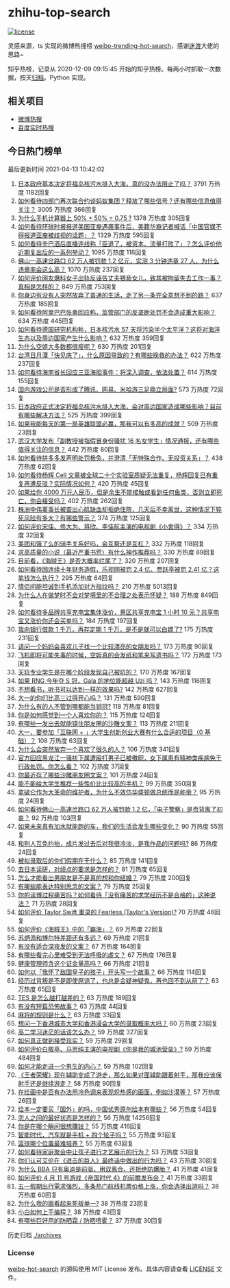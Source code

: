 # zhihu-top-search

[![license](https://img.shields.io/github/license/Arrackisarookie/zhihu-top-search)](https://github.com/Arrackisarookie/zhihu-top-search/blob/master/LICENSE)

灵感来源，ts 实现的微博热搜榜 [weibo-trending-hot-search](https://github.com/justjavac/weibo-trending-hot-search)，感谢[迷渡](https://github.com/justjavac)大佬的思路~

知乎热榜，记录从 2020-12-09 09:15:45 开始的知乎热榜。每两小时抓取一次数据，按天[归档](./archives)。Python 实现。

## 相关项目
+ [微博热搜](https://github.com/Arrackisarookie/weibo-hot-search)
+ [百度实时热搜](https://github.com/Arrackisarookie/baidu-hot-search)

## 今日热门榜单

<!-- Rank Begin -->

最后更新时间 2021-04-13 10:42:02

1. [日本政府基本决定将福岛核污水排入大海，真的没办法阻止了吗？](https://www.zhihu.com/question/453795080) 3791 万热度 1182回复
1. [如何看待四部门再次联合约谈蚂蚁集团？释放了哪些信号？还有哪些信息值得关注？](https://www.zhihu.com/question/454262528) 3005 万热度 366回复
1. [为什么手机计算器上 50% + 50% = 0.75 ?](https://www.zhihu.com/question/453500291) 1378 万热度 305回复
1. [如何看待环球时报报道美国亚裔遇袭事件后，美籍华裔记者喊话「中国官媒不得报道亚裔被歧视的话题」？](https://www.zhihu.com/question/454184530) 1329 万热度 595回复
1. [如何看待辛巴酒后直播连线称「臣退了，被资本、流量打败了」？怎么评价他近期复出后的一系列举动？](https://www.zhihu.com/question/454017158) 1095 万热度 116回复
1. [佛山一高速岔路口 62 万人被罚款 1.2 亿元，实测 3 分钟违章 27 人，为什么违章率会这么高？](https://www.zhihu.com/question/454179826) 1070 万热度 237回复
1. [如何评价网友爆料女子出轨反诬告丈夫猥亵女儿，致其被拘留失去工作一事？真相是怎样的？](https://www.zhihu.com/question/454009086) 849 万热度 753回复
1. [你身边有没有人突然放弃了普通的生活，走了另一条完全意想不到的路？](https://www.zhihu.com/question/454200791) 637 万热度 185回复
1. [如何看待阿里巴巴张勇回应称，监管部门的反垄断处罚不会造成重大影响？](https://www.zhihu.com/question/454174504) 634 万热度 445回复
1. [如何看待德国研究机构称，日本核污水 57 天将污染半个太平洋？这将对海洋生态以及周边国家产生什么影响？](https://www.zhihu.com/question/454041221) 632 万热度 359回复
1. [为什么空姐大多数都很瘦呢？](https://www.zhihu.com/question/451242934) 630 万热度 201回复
1. [台湾日月潭「快见底了」，什么原因导致的？有哪些挽救的办法？](https://www.zhihu.com/question/453353214) 622 万热度 237回复
1. [如何看待海南省长回应三亚海胆事件：将深入调查，依法处置？](https://www.zhihu.com/question/454198446) 614 万热度 155回复
1. [国内游戏公司是否形成了腾讯、网易、米哈游三足鼎立局面?](https://www.zhihu.com/question/452964478) 573 万热度 72回复
1. [日本政府正式决定将福岛核污水排入大海，会对周边国家造成哪些影响？目前有哪些解决方法？](https://www.zhihu.com/question/454343413) 525 万热度 399回复
1. [如果我能每天的第一局英雄联盟必赢，那我可以有多高的成就？](https://www.zhihu.com/question/453307486) 509 万热度 23回复
1. [武汉大学发布「副教授被指假冒身份骚扰 16 名女学生」情况通报，还有哪些值得关注的信息？](https://www.zhihu.com/question/454016035) 442 万热度 80回复
1. [如何看待拼多多发声明处罚极兔，并澄清「无特殊合作、无投资关系」？](https://www.zhihu.com/question/454203597) 438 万热度 62回复
1. [如何看待杨辉 Cell 文章被全球二十个实验室质疑无法重复，杨辉回复已有重复再遭反驳？实际情况如何？](https://www.zhihu.com/question/453843167) 420 万热度 45回复
1. [如果给你 4000 万元人民币，但是余生不能接触或看到任何鱼类，否则立即死亡，你会接受吗？](https://www.zhihu.com/question/452455042) 402 万热度 262回复
1. [株洲中伟董事长被查出心肌缺血却拒绝住院，几天后不幸离世，这种情况下猝死风险有多大？有哪些警示？](https://www.zhihu.com/question/454180903) 374 万热度 125回复
1. [如何评价宋佳、佟大为、蒋欣、李佳航主演的电视剧《小舍得》？](https://www.zhihu.com/question/447774322) 334 万热度 32回复
1. [美团和饿了么的骑手关系好吗，会互帮还是互杠？](https://www.zhihu.com/question/454048206) 332 万热度 118回复
1. [求高质量的小说（最近严重书荒）有什么神作推荐吗？](https://www.zhihu.com/question/345478198) 330 万热度 89回复
1. [目前看，《海贼王》是否大概率烂尾了？](https://www.zhihu.com/question/412288271) 320 万热度 207回复
1. [如何看待因连续十年财务造假，乐视网被罚 2.4 亿、贾跃亭被罚 2.41 亿？这笔钱怎么执行？](https://www.zhihu.com/question/454273616) 295 万热度 64回复
1. [情侣间能坦诚到手机添加对方指纹吗？](https://www.zhihu.com/question/356723122) 210 万热度 5013回复
1. [为什么人在做梦时不会对梦境里的不合理之处表示怀疑？](https://www.zhihu.com/question/23823266) 188 万热度 849回复
1. [如何看待多品牌共享充电宝集体涨价，景区共享充电宝 1 小时 10 元？共享电宝又涨价你还会买单吗？](https://www.zhihu.com/question/454167062) 184 万热度 197回复
1. [我向银行借款 1 千万，再存定期 1 千万，是不是就可以白嫖了?](https://www.zhihu.com/question/435299427) 175 万热度 231回复
1. [请问一个妈妈会喜欢儿子找一个比较漂亮的女朋友吗？](https://www.zhihu.com/question/453795678) 173 万热度 90回复
1. [飞机即将可能失事的时候，空姐真的会发纸和笔来写遗书吗？](https://www.zhihu.com/question/20485389) 172 万热度 173回复
1. [天坑专业学生是在哪个阶段发现自己被坑的？](https://www.zhihu.com/question/446795178) 170 万热度 167回复
1. [如果 RNG 今年夺 S 冠，Gala 的地位能超越 Uzi 吗？](https://www.zhihu.com/question/452110438) 143 万热度 116回复
1. [不想看书，听书可以达到一样的效果吗?](https://www.zhihu.com/question/430752348) 142 万热度 627回复
1. [大一的你们比高三过得开心吗？](https://www.zhihu.com/question/324029158) 131 万热度 590回复
1. [为什么有的人不管到哪都能当销冠?](https://www.zhihu.com/question/422446187) 118 万热度 81回复
1. [你是如何感觉到一个人喜欢你的？](https://www.zhihu.com/question/449004293) 115 万热度 124回复
1. [有哪些一发出去就能镇住朋友圈的沙雕文案？](https://www.zhihu.com/question/441111291) 113 万热度 211回复
1. [大一，要参加「互联网 + 」大学生创新创业大赛有什么合适的项目（0 基础）？](https://www.zhihu.com/question/269104640) 108 万热度 63回复
1. [为什么会突然放弃一个喜欢了很久的人？](https://www.zhihu.com/question/451416691) 106 万热度 341回复
1. [官方回应黑龙江一骚扰下属遭殴打男子已被撤职，女下属患有精神类疾病免于行政处罚。你怎么看？](https://www.zhihu.com/question/454168308) 102 万热度 37回复
1. [你最近存了哪些沙雕朋友圈文案？](https://www.zhihu.com/question/454044987) 101 万热度 24回复
1. [能不能给大学生推荐一些性价比比较高的手机？](https://www.zhihu.com/question/383383663) 99 万热度 350回复
1. [拿破仑作为大革命的维护者，为什么不效仿华盛顿做总统而是称帝？](https://www.zhihu.com/question/452184116) 95 万热度 24回复
1. [如何看待佛山一高速岔路口 62 万人被罚款 1.2 亿，「电子警察」是否背离了初衷？](https://www.zhihu.com/question/454237371) 92 万热度 103回复
1. [如果未来真有加水就能跑的车，我们的生活会发生哪些变化？](https://www.zhihu.com/question/447018165) 90 万热度 55回复
1. [和别人互免约拍，成片发过去后对我很冷淡，是我作品的问题吗?](https://www.zhihu.com/question/454019532) 86 万热度 24回复
1. [被拟录取后的你们假期在干什么？](https://www.zhihu.com/question/401047182) 85 万热度 141回复
1. [去日本读研，对绩点的要求是怎样的？](https://www.zhihu.com/question/21715715) 81 万热度 65回复
1. [怎么才能看出男朋友是不是真的想和你结婚？](https://www.zhihu.com/question/412114832) 79 万热度 200回复
1. [有哪些能表达特别思念的文案？](https://www.zhihu.com/question/452948481) 79 万热度 25回复
1. [你的读博过程痛苦吗？如何看待「没有痛苦的求学经历不是合格的」这种说法？](https://www.zhihu.com/question/453968134) 71 万热度 28回复
1. [如何评价 Taylor Swift 重录的 Fearless (Taylor's Version)?](https://www.zhihu.com/question/444071997) 70 万热度 46回复
1. [如何评价《海贼王》中的「霸海」？](https://www.zhihu.com/question/452629923) 69 万热度 22回复
1. [苏炳添和博尔特差距还有多远？](https://www.zhihu.com/question/282501143) 69 万热度 21回复
1. [有没有适合深夜发的文案？](https://www.zhihu.com/question/446298308) 67 万热度 164回复
1. [有哪些看完心里难受到无法呼吸的虐文？](https://www.zhihu.com/question/441472817) 67 万热度 176回复
1. [健康管理师含这个证金量高吗？](https://www.zhihu.com/question/449868436) 66 万热度 21回复
1. [如何以「我怀了敌国皇子的孩子」开头写一个故事？](https://www.zhihu.com/question/419646808) 66 万热度 114回复
1. [经历过背叛是不是即使原谅了，也总是会疑神疑鬼，再也回不到从前了？](https://www.zhihu.com/question/452826799) 63 万热度 65回复
1. [TES 是怎么越打越差的？](https://www.zhihu.com/question/443271607) 63 万热度 189回复
1. [有没有短篇恐怖故事？](https://www.zhihu.com/question/355642661) 63 万热度 44回复
1. [麻将的规则是什么？](https://www.zhihu.com/question/50126080) 63 万热度 33回复
1. [想问一下香港城市大学和香港浸会大学的录取概率大吗？](https://www.zhihu.com/question/451334331) 60 万热度 23回复
1. [高二学习迷茫的话该怎么办？](https://www.zhihu.com/question/453002884) 59 万热度 327回复
1. [如何真正做到接受现实？](https://www.zhihu.com/question/436587911) 59 万热度 29回复
1. [如何评价白敬亭、马思纯主演的电视剧《你是我的城池营垒》?](https://www.zhihu.com/question/392104422) 59 万热度 484回复
1. [如何才能走进一个男生的内心？](https://www.zhihu.com/question/268525772) 59 万热度 102回复
1. [《王者荣耀》现在辅助变成了游走，那么如果对面辅助跟着射手，那我应该保射手还是继续游走？](https://www.zhihu.com/question/452969306) 58 万热度 90回复
1. [在绘画中是否有办法用冷色调来表现炽热感的画面，例如沙漠等？](https://www.zhihu.com/question/454066577) 57 万热度 26回复
1. [绘本一定要买「国外」的吗，中国优秀原创绘本有哪些？](https://www.zhihu.com/question/451890113) 56 万热度 54回复
1. [恋人之间的最好状态是怎样的？](https://www.zhihu.com/question/31997695) 56 万热度 14256回复
1. [你是在哪个瞬间很想賺钱？](https://www.zhihu.com/question/451973989) 55 万热度 416回复
1. [智能时代，汽车就是手机 + 四个轮子吗？](https://www.zhihu.com/question/453853669) 55 万热度 93回复
1. [篮球哪个位置最难培养？](https://www.zhihu.com/question/452467299) 55 万热度 63回复
1. [如何看待家庭聚会中让孩子进行才艺展示的行为？](https://www.zhihu.com/question/454094857) 53 万热度 53回复
1. [你们认可艾伦在《进击的巨人》最终话中做出的行为吗？](https://www.zhihu.com/question/453566195) 43 万热度 30回复
1. [为什么 BBA 只有奥迪是前驱，用双离合，还拒绝防爆胎？](https://www.zhihu.com/question/453392541) 41 万热度 41回复
1. [如何评价 4 月 11 号游戏《帝国时代 4》的前瞻发布会？](https://www.zhihu.com/question/453969562) 41 万热度 33回复
1. [五一假期出行需求强烈，多条热门航线机票价格上涨，你会选择出游吗？](https://www.zhihu.com/question/454216100) 38 万热度 60回复
1. [为什么我的画看起来死板单一?](https://www.zhihu.com/question/452805436) 38 万热度 23回复
1. [小白如何上手编程？](https://www.zhihu.com/question/451002474) 38 万热度 43回复
1. [有哪些巨好用的防晒霜 / 防晒喷雾？](https://www.zhihu.com/question/268591519) 37 万热度 30回复
<!-- Rank End -->

历史归档 [./archives](./archives)

### License

[weibo-hot-search](https://github.com/Arrackisarookie/zhihu-top-search) 的源码使用 MIT License 发布。具体内容请查看 [LICENSE](./LICENSE) 文件。
